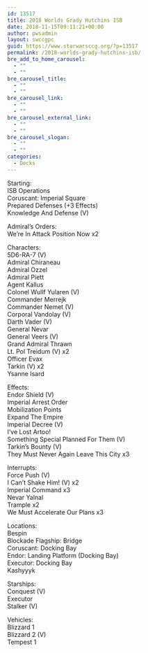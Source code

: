 ```yaml
---
id: 13517
title: 2018 Worlds Grady Hutchins ISB
date: 2018-11-15T09:11:21+00:00
author: pwsadmin
layout: swccgpc
guid: https://www.starwarsccg.org/?p=13517
permalink: /2018-worlds-grady-hutchins-isb/
bre_add_to_home_carousel:
  - ""
  - ""
bre_carousel_title:
  - ""
  - ""
bre_carousel_link:
  - ""
  - ""
bre_carousel_external_link:
  - ""
  - ""
bre_carousel_slogan:
  - ""
  - ""
categories:
  - Decks
---
```

Starting:  
ISB Operations  
Coruscant: Imperial Square  
Prepared Defenses (+3 Effects)  
Knowledge And Defense (V)

Admiral&#8217;s Orders:  
We&#8217;re In Attack Position Now x2

Characters:  
5D6-RA-7 (V)  
Admiral Chiraneau  
Admiral Ozzel  
Admiral Piett  
Agent Kallus  
Colonel Wullf Yularen (V)  
Commander Merrejk  
Commander Nemet (V)  
Corporal Vandolay (V)  
Darth Vader (V)  
General Nevar  
General Veers (V)  
Grand Admiral Thrawn  
Lt. Pol Treidum (V) x2  
Officer Evax  
Tarkin (V) x2  
Ysanne Isard

Effects:  
Endor Shield (V)  
Imperial Arrest Order  
Mobilization Points  
Expand The Empire  
Imperial Decree (V)  
I&#8217;ve Lost Artoo!  
Something Special Planned For Them (V)  
Tarkin&#8217;s Bounty (V)  
They Must Never Again Leave This City x3

Interrupts:  
Force Push (V)  
I Can&#8217;t Shake Him! (V) x2  
Imperial Command x3  
Nevar Yalnal  
Trample x2  
We Must Accelerate Our Plans x3

Locations:  
Bespin  
Blockade Flagship: Bridge  
Coruscant: Docking Bay  
Endor: Landing Platform (Docking Bay)  
Executor: Docking Bay  
Kashyyyk

Starships:  
Conquest (V)  
Executor  
Stalker (V)

Vehicles:  
Blizzard 1  
Blizzard 2 (V)  
Tempest 1